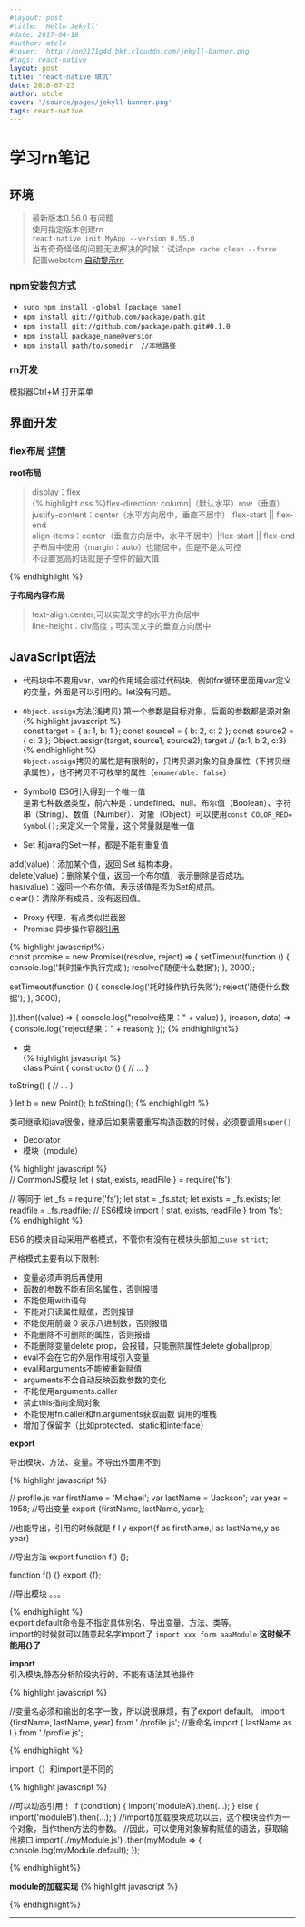```yaml
---
#layout: post
#title: 'Hello Jekyll'
#date: 2017-04-18
#author: mtcle
#cover: 'http://on2171g4d.bkt.clouddn.com/jekyll-banner.png'
#tags: react-native
layout: post
title: 'react-native 填坑'
date: 2018-07-23
author: mtcle
cover: '/source/pages/jekyll-banner.png'
tags: react-native
---
```


# 学习rn笔记
## 环境
> 最新版本0.56.0 有问题     
使用指定版本创建rn  
`react-native init MyApp --version 0.55.0`  
当有奇奇怪怪的问题无法解决的时候：试试`npm cache clean --force`    
配置webstom [自动提示rn](https://blog.csdn.net/teagreen_red/article/details/77074333)

### npm安装包方式
- `sudo npm install -global [package name]`
- `npm install git://github.com/package/path.git`
- `npm install git://github.com/package/path.git#0.1.0`
- `npm install package_name@version`
- `npm install path/to/somedir  //本地路径`     

### rn开发   
模拟器Ctrl+M 打开菜单   

## 界面开发
### flex布局 [详情](https://www.cnblogs.com/moyuling/p/562ec056372dd112ee96d3d24d410da8.html)
**root布局**

> display：flex   
{% highlight css %}flex-direction: column|（默认水平）row（垂直）      
justify-content：center（水平方向居中，垂直不居中）|flex-start || flex-end     
align-items：center（垂直方向居中，水平不居中）|flex-start || flex-end         
子布局中使用（margin：auto）也能居中，但是不是太可控      
不设置宽高的话就是子控件的最大值 

{% endhighlight %}	

**子布局内容布局**      
> text-align:center;可以实现文字的水平方向居中      
line-height：div高度；可实现文字的垂直方向居中        

## JavaScript语法
- 代码块中不要用var，var的作用域会超过代码块，例如for循环里面用var定义的变量，外面是可以引用的。let没有问题。
- `Object.assign`方法(浅拷贝)
第一个参数是目标对象，后面的参数都是源对象  
{% highlight javascript %}	
const target = { a: 1, b: 1 };
const source1 = { b: 2, c: 2 };
const source2 = { c: 3 };
Object.assign(target, source1, source2);
target // {a:1, b:2, c:3}
{% endhighlight %}   
`Object.assign`拷贝的属性是有限制的，只拷贝源对象的自身属性（不拷贝继承属性），也不拷贝不可枚举的属性（`enumerable: false`）

- Symbol() ES6引入得到一个唯一值    
是第七种数据类型，前六种是：undefined、null、布尔值（Boolean）、字符串（String）、数值（Number）、对象（Object）可以使用`const COLOR_RED= Symbol();`来定义一个常量，这个常量就是唯一值
- Set 和java的Set一样，都是不能有重复值		

	>
add(value)：添加某个值，返回 Set 结构本身。     
delete(value)：删除某个值，返回一个布尔值，表示删除是否成功。     
has(value)：返回一个布尔值，表示该值是否为Set的成员。     
clear()：清除所有成员，没有返回值。     

- Proxy 代理，有点类似拦截器    
- Promise 异步操作容器[引用](https://www.cnblogs.com/lvdabao/p/es6-promise-1.html)
        
{% highlight javascript%}   
const promise = new Promise((resolve, reject) => {
setTimeout(function () {
 console.log('耗时操作执行完成');
 resolve('随便什么数据');
}, 2000);

setTimeout(function () {
 console.log('耗时操作执行失败');
 reject('随便什么数据');
}, 3000);

}).then((value) => {
 console.log("resolve结果：" + value)
}, (reason, data) => {
 console.log("reject结果：" + reason);
});
{% endhighlight%}
- 类		
{% highlight javascript %}  
class Point {
 constructor() {
  // ...
 }

 toString() {
 // ...
 }

}
let b = new Point();
b.toString();
{% endhighlight %}

 类可继承和java很像，继承后如果需要重写构造函数的时候，必须要调用`super()`     
    
- Decorator     
- 模块（module）    

{% highlight javascript %}	
// CommonJS模块
let { stat, exists, readFile } = require('fs');

// 等同于
let _fs = require('fs');
let stat = _fs.stat;
let exists = _fs.exists;
let readfile = _fs.readfile;
// ES6模块
import { stat, exists, readFile } from 'fs';	
{% endhighlight %}  

ES6 的模块自动采用严格模式，不管你有没有在模块头部加上`use strict`;		
	
严格模式主要有以下限制:

- 变量必须声明后再使用
- 函数的参数不能有同名属性，否则报错
- 不能使用with语句
- 不能对只读属性赋值，否则报错
- 不能使用前缀 0 表示八进制数，否则报错
- 不能删除不可删除的属性，否则报错
- 不能删除变量delete     prop，会报错，只能删除属性delete     global[prop]
- eval不会在它的外层作用域引入变量
- eval和arguments不能被重新赋值
- arguments不会自动反映函数参数的变化
- 不能使用arguments.caller
- 禁止this指向全局对象
- 不能使用fn.caller和fn.arguments获取函数    调用的堆栈
- 增加了保留字（比如protected、static和interface）		


**export** 	

 导出模块、方法、变量。不导出外面用不到  
   
{% highlight javascript %}

 // profile.js
 var firstName = 'Michael';
 var lastName = 'Jackson';
 var year = 1958;
 //导出变量
 export {firstName, lastName, year};
 
 //也能导出，引用的时候就是 f l y
 export{f as firstName,l as lastName,y as year}
   
   //导出方法
 export function f() {};
   
 function f() {}
 export {f};
   
   
 //导出模块
 。。。  
   
{% endhighlight %}  
 export default命令是不指定具体别名，导出变量、方法、类等。  
 import的时候就可以随意起名字import了 `import xxx form aaaModule`    **这时候不能用{}了**   
    
**import**   
引入模块,静态分析阶段执行的，不能有语法其他操作  

{% highlight javascript %}	

  //变量名必须和输出的名字一致，所以说很麻烦，有了export default。 
  import {firstName, lastName, year} from './profile.js';
  //重命名 
  import { lastName as l } from './profile.js';
  
  {% endhighlight %}

  import（）和import是不同的    
  
{% highlight javascript %}	

 //可以动态引用！
if (condition) {
 import('moduleA').then(...);
} else {
 import('moduleB').then(...);
}
//import()加载模块成功以后，这个模块会作为一个对象，当作then方法的参数。
//因此，可以使用对象解构赋值的语法，获取输出接口
import('./myModule.js')
.then(myModule => {
 console.log(myModule.default);
});	

{% endhighlight%}	

**module的加载实现**	
{% highlight javascript %}
 <!-- 1、传统做法-->
 <!-- 页面内嵌的脚本 -->
 <script type="application/javascript">

 </script>
 <!-- 外部脚本，通过defer或async属性 表示该module是同步加载还是异步加载-->
 <script type="application/javascript" src="path/to/myModule.js" 
 defer|async></script>

 <!-- 2、es6做法-->
 <!-- es6模块全是异步加载，无法设置同步-->
 <script type="module" src="./foo.js"></script>

{% endhighlight%}

---